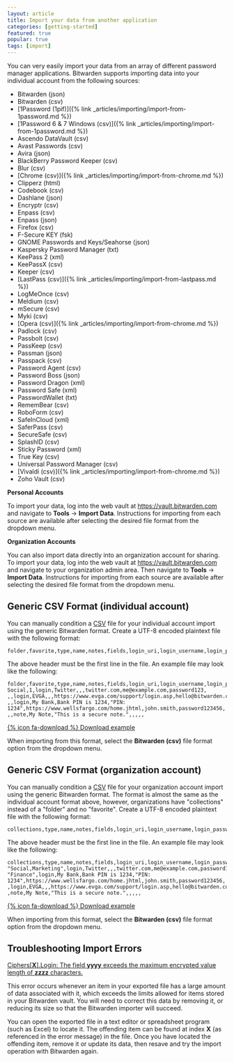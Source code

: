 ```yaml
---
layout: article
title: Import your data from another application
categories: [getting-started]
featured: true
popular: true
tags: [import]
---
```


You can very easily import your data from an array of different password manager applications. Bitwarden supports importing data into your individual account from the following sources:

- Bitwarden (json)
- Bitwarden (csv)
- [1Password (1pif)]({% link _articles/importing/import-from-1password.md %})
- [1Password 6 &amp; 7 Windows (csv)]({% link _articles/importing/import-from-1password.md %})
- Ascendo DataVault (csv)
- Avast Passwords (csv)
- Avira (json)
- BlackBerry Password Keeper (csv)
- Blur (csv)
- [Chrome (csv)]({% link _articles/importing/import-from-chrome.md %})
- Clipperz (html)
- Codebook (csv)
- Dashlane (json)
- Encryptr (csv)
- Enpass (csv)
- Enpass (json)
- Firefox (csv)
- F-Secure KEY (fsk)
- GNOME Passwords and Keys/Seahorse (json)
- Kaspersky Password Manager (txt)
- KeePass 2 (xml)
- KeePassX (csv)
- Keeper (csv)
- [LastPass (csv)]({% link _articles/importing/import-from-lastpass.md %})
- LogMeOnce (csv)
- Meldium (csv)
- mSecure (csv)
- Myki (csv)
- [Opera (csv)]({% link _articles/importing/import-from-chrome.md %})
- Padlock (csv)
- Passbolt (csv)
- PassKeep (csv)
- Passman (json)
- Passpack (csv)
- Password Agent (csv)
- Password Boss (json)
- Password Dragon (xml)
- Password Safe (xml)
- PasswordWallet (txt)
- RememBear (csv)
- RoboForm (csv)
- SafeInCloud (xml)
- SaferPass (csv)
- SecureSafe (csv)
- SplashID (csv)
- Sticky Password (xml)
- True Key (csv)
- Universal Password Manager (csv)
- [Vivaldi (csv)]({% link _articles/importing/import-from-chrome.md %})
- Zoho Vault (csv)

**Personal Accounts**

To import your data, log into the web vault at <https://vault.bitwarden.com> and navigate to **Tools** &rarr; **Import Data**. Instructions for importing from each source are available after selecting the desired file format from the dropdown menu.

**Organization Accounts**

You can also import data directly into an organization account for sharing. To import your data, log into the web vault at <https://vault.bitwarden.com> and navigate to your organization admin area. Then navigate to **Tools** &rarr; **Import Data**. Instructions for importing from each source are available after selecting the desired file format from the dropdown menu.

## Generic CSV Format (individual account)

You can manually condition a [CSV](https://en.wikipedia.org/wiki/Comma-separated_values) file for your individual account import using the generic Bitwarden format. Create a UTF-8 encoded plaintext file with the following format:

```
folder,favorite,type,name,notes,fields,login_uri,login_username,login_password,login_totp
```

The above header must be the first line in the file. An example file may look like the following:

```
folder,favorite,type,name,notes,fields,login_uri,login_username,login_password,login_totp
Social,1,login,Twitter,,,twitter.com,me@example.com,password123,
,,login,EVGA,,,https://www.evga.com/support/login.asp,hello@bitwarden.com,fakepassword,TOTPSEED123
,,login,My Bank,Bank PIN is 1234,"PIN: 1234",https://www.wellsfargo.com/home.jhtml,john.smith,password123456,
,,note,My Note,"This is a secure note.",,,,,
```

[{% icon fa-download %} Download example]({{site.baseurl}}/files/bitwarden_export.csv)

When importing from this format, select the **Bitwarden (csv)** file format option from the dropdown menu.

## Generic CSV Format (organization account)

You can manually condition a [CSV](https://en.wikipedia.org/wiki/Comma-separated_values) file for your organization account import using the generic Bitwarden format. The format is almost the same as the individual account format above, however, organizations have "collections" instead of a "folder" and no "favorite". Create a UTF-8 encoded plaintext file with the following format:

```
collections,type,name,notes,fields,login_uri,login_username,login_password,login_totp
```

The above header must be the first line in the file. An example file may look like the following:

```
collections,type,name,notes,fields,login_uri,login_username,login_password,login_totp
"Social,Marketing",login,Twitter,,,twitter.com,me@example.com,password123,
"Finance",login,My Bank,Bank PIN is 1234,"PIN: 1234",https://www.wellsfargo.com/home.jhtml,john.smith,password123456,
,login,EVGA,,,https://www.evga.com/support/login.asp,hello@bitwarden.com,fakepassword,TOTPSEED123
,note,My Note,"This is a secure note.",,,,,
```

[{% icon fa-download %} Download example]({{site.baseurl}}/files/bitwarden_export_org.csv)

When importing from this format, select the **Bitwarden (csv)** file format option from the dropdown menu.

## Troubleshooting Import Errors

<u>Ciphers[<b>X</b>].Login: The field <b>yyyy</b> exceeds the maximum encrypted value length of <b>zzzz</b> characters.</u>

This error occurs whenever an item in your exported file has a large amount of data associated with it, which exceeds the limits allowed for items stored in your Bitwarden vault. You will need to correct this data by removing it, or reducing its size so that the Bitwarden importer will succeed.

You can open the exported file in a text editor or spreadsheet program (such as Excel) to locate it. The offending item can be found at index **X** (as referenced in the error message) in the file. Once you have located the offending item, remove it or update its data, then resave and try the import operation with Bitwarden again.
